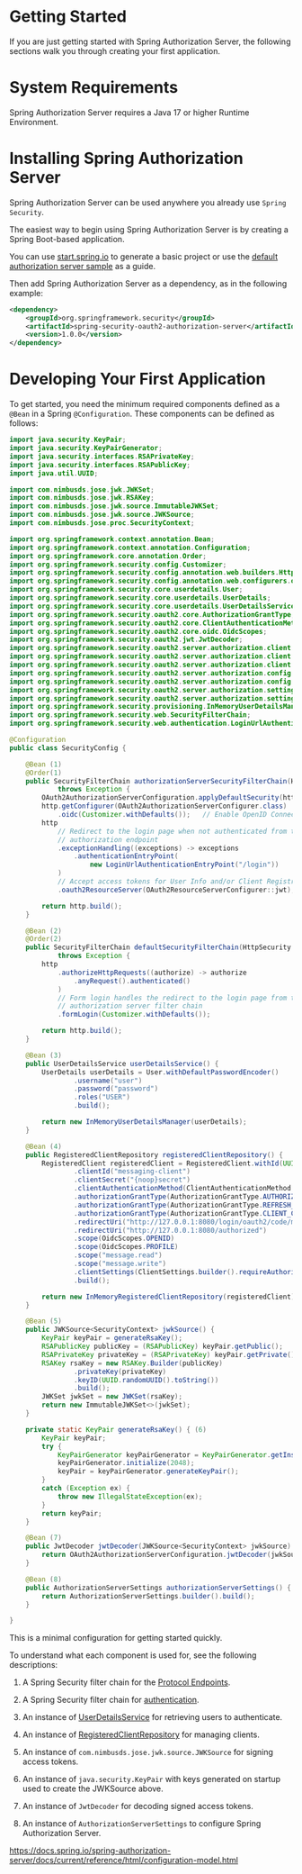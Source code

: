 # Getting Started

If you are just getting started with Spring Authorization Server, the following sections walk you through creating your first application.

# System Requirements

Spring Authorization Server requires a Java 17 or higher Runtime Environment.

# Installing Spring Authorization Server

Spring Authorization Server can be used anywhere you already use `Spring Security`.

The easiest way to begin using Spring Authorization Server is by creating a Spring Boot-based application. 

You can use [start.spring.io](https://start.spring.io/) to generate a basic project or use the [default authorization server sample](https://github.com/spring-projects/spring-authorization-server/tree/main/samples/default-authorizationserver) as a guide.

Then add Spring Authorization Server as a dependency, as in the following example:

```xml
<dependency>
    <groupId>org.springframework.security</groupId>
    <artifactId>spring-security-oauth2-authorization-server</artifactId>
    <version>1.0.0</version>
</dependency>
```

# Developing Your First Application

To get started, you need the minimum required components defined as a `@Bean` in a Spring `@Configuration`. These components can be defined as follows:

```java
import java.security.KeyPair;
import java.security.KeyPairGenerator;
import java.security.interfaces.RSAPrivateKey;
import java.security.interfaces.RSAPublicKey;
import java.util.UUID;

import com.nimbusds.jose.jwk.JWKSet;
import com.nimbusds.jose.jwk.RSAKey;
import com.nimbusds.jose.jwk.source.ImmutableJWKSet;
import com.nimbusds.jose.jwk.source.JWKSource;
import com.nimbusds.jose.proc.SecurityContext;

import org.springframework.context.annotation.Bean;
import org.springframework.context.annotation.Configuration;
import org.springframework.core.annotation.Order;
import org.springframework.security.config.Customizer;
import org.springframework.security.config.annotation.web.builders.HttpSecurity;
import org.springframework.security.config.annotation.web.configurers.oauth2.server.resource.OAuth2ResourceServerConfigurer;
import org.springframework.security.core.userdetails.User;
import org.springframework.security.core.userdetails.UserDetails;
import org.springframework.security.core.userdetails.UserDetailsService;
import org.springframework.security.oauth2.core.AuthorizationGrantType;
import org.springframework.security.oauth2.core.ClientAuthenticationMethod;
import org.springframework.security.oauth2.core.oidc.OidcScopes;
import org.springframework.security.oauth2.jwt.JwtDecoder;
import org.springframework.security.oauth2.server.authorization.client.InMemoryRegisteredClientRepository;
import org.springframework.security.oauth2.server.authorization.client.RegisteredClient;
import org.springframework.security.oauth2.server.authorization.client.RegisteredClientRepository;
import org.springframework.security.oauth2.server.authorization.config.annotation.web.configuration.OAuth2AuthorizationServerConfiguration;
import org.springframework.security.oauth2.server.authorization.config.annotation.web.configurers.OAuth2AuthorizationServerConfigurer;
import org.springframework.security.oauth2.server.authorization.settings.AuthorizationServerSettings;
import org.springframework.security.oauth2.server.authorization.settings.ClientSettings;
import org.springframework.security.provisioning.InMemoryUserDetailsManager;
import org.springframework.security.web.SecurityFilterChain;
import org.springframework.security.web.authentication.LoginUrlAuthenticationEntryPoint;

@Configuration
public class SecurityConfig {

	@Bean (1)
	@Order(1)
	public SecurityFilterChain authorizationServerSecurityFilterChain(HttpSecurity http)
			throws Exception {
		OAuth2AuthorizationServerConfiguration.applyDefaultSecurity(http);
		http.getConfigurer(OAuth2AuthorizationServerConfigurer.class)
			.oidc(Customizer.withDefaults());	// Enable OpenID Connect 1.0
		http
			// Redirect to the login page when not authenticated from the
			// authorization endpoint
			.exceptionHandling((exceptions) -> exceptions
				.authenticationEntryPoint(
					new LoginUrlAuthenticationEntryPoint("/login"))
			)
			// Accept access tokens for User Info and/or Client Registration
			.oauth2ResourceServer(OAuth2ResourceServerConfigurer::jwt);

		return http.build();
	}

	@Bean (2)
	@Order(2)
	public SecurityFilterChain defaultSecurityFilterChain(HttpSecurity http)
			throws Exception {
		http
			.authorizeHttpRequests((authorize) -> authorize
				.anyRequest().authenticated()
			)
			// Form login handles the redirect to the login page from the
			// authorization server filter chain
			.formLogin(Customizer.withDefaults());

		return http.build();
	}

	@Bean (3)
	public UserDetailsService userDetailsService() {
		UserDetails userDetails = User.withDefaultPasswordEncoder()
				.username("user")
				.password("password")
				.roles("USER")
				.build();

		return new InMemoryUserDetailsManager(userDetails);
	}

	@Bean (4)
	public RegisteredClientRepository registeredClientRepository() {
		RegisteredClient registeredClient = RegisteredClient.withId(UUID.randomUUID().toString())
				.clientId("messaging-client")
				.clientSecret("{noop}secret")
				.clientAuthenticationMethod(ClientAuthenticationMethod.CLIENT_SECRET_BASIC)
				.authorizationGrantType(AuthorizationGrantType.AUTHORIZATION_CODE)
				.authorizationGrantType(AuthorizationGrantType.REFRESH_TOKEN)
				.authorizationGrantType(AuthorizationGrantType.CLIENT_CREDENTIALS)
				.redirectUri("http://127.0.0.1:8080/login/oauth2/code/messaging-client-oidc")
				.redirectUri("http://127.0.0.1:8080/authorized")
				.scope(OidcScopes.OPENID)
				.scope(OidcScopes.PROFILE)
				.scope("message.read")
				.scope("message.write")
				.clientSettings(ClientSettings.builder().requireAuthorizationConsent(true).build())
				.build();

		return new InMemoryRegisteredClientRepository(registeredClient);
	}

	@Bean (5)
	public JWKSource<SecurityContext> jwkSource() {
		KeyPair keyPair = generateRsaKey();
		RSAPublicKey publicKey = (RSAPublicKey) keyPair.getPublic();
		RSAPrivateKey privateKey = (RSAPrivateKey) keyPair.getPrivate();
		RSAKey rsaKey = new RSAKey.Builder(publicKey)
				.privateKey(privateKey)
				.keyID(UUID.randomUUID().toString())
				.build();
		JWKSet jwkSet = new JWKSet(rsaKey);
		return new ImmutableJWKSet<>(jwkSet);
	}

	private static KeyPair generateRsaKey() { (6)
		KeyPair keyPair;
		try {
			KeyPairGenerator keyPairGenerator = KeyPairGenerator.getInstance("RSA");
			keyPairGenerator.initialize(2048);
			keyPair = keyPairGenerator.generateKeyPair();
		}
		catch (Exception ex) {
			throw new IllegalStateException(ex);
		}
		return keyPair;
	}

	@Bean (7)
	public JwtDecoder jwtDecoder(JWKSource<SecurityContext> jwkSource) {
		return OAuth2AuthorizationServerConfiguration.jwtDecoder(jwkSource);
	}

	@Bean (8)
	public AuthorizationServerSettings authorizationServerSettings() {
		return AuthorizationServerSettings.builder().build();
	}

}
```

This is a minimal configuration for getting started quickly. 

To understand what each component is used for, see the following descriptions:

1. 	A Spring Security filter chain for the [Protocol Endpoints](https://docs.spring.io/spring-authorization-server/docs/current/reference/html/protocol-endpoints.html).

2. A Spring Security filter chain for [authentication](https://docs.spring.io/spring-security/reference/servlet/authentication/index.html).

3. An instance of [UserDetailsService](https://docs.spring.io/spring-security/site/docs/current/api/org/springframework/security/core/userdetails/UserDetailsService.html) for retrieving users to authenticate.

4. An instance of [RegisteredClientRepository](https://docs.spring.io/spring-authorization-server/docs/current/reference/html/core-model-components.html#registered-client-repository) for managing clients.

5. An instance of `com.nimbusds.jose.jwk.source.JWKSource` for signing access tokens.

6. An instance of `java.security.KeyPair` with keys generated on startup used to create the JWKSource above.

7. An instance of `JwtDecoder` for decoding signed access tokens.
   
8. An instance of `AuthorizationServerSettings` to configure Spring Authorization Server.

https://docs.spring.io/spring-authorization-server/docs/current/reference/html/configuration-model.html